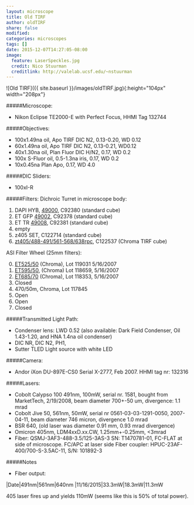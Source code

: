 ```yaml
---
layout: microscope 
title: Old TIRF
author: oldTIRF
share: false
modified:
categories: microscopes
tags: []
date: 2015-12-07T14:27:05-08:00
image:
  feature: LaserSpeckles.jpg
  credit: Nico Stuurman
  creditlink: http://valelab.ucsf.edu/~nstuurman
---
```

![Old TIRF]({{ site.baseurl }}/images/oldTIRF.jpg){:height="104px" width="208px"}

#####Microscope:
* Nikon Eclipse TE2000-E with Perfect Focus, HHMI Tag 132744

#####Objectives:
* 100x1.49na oil, Apo TIRF DIC N2, 0.13-0.20, WD 0.12
* 60x1.49na oil, Apo TIRF DIC N2, 0.13-0.21, WD0.12
* 40x1.30na oil,  Plan Fluor DIC H/N2, 0.17, WD 0.2
* 100x S-Fluor oil, 0.5-1.3na iris, 0.17, WD 0.2
* 10x0.45na Plan Apo, 0.17, WD 4.0

#####DIC Sliders:
* 100xI-R

#####Filters:
Dichroic Turret in microscope body:  

1. DAPI HYB, [49000](https://www.chroma.com/products/sets/49000-et-dapi), C92380 (standard cube)
2. ET GFP [49002](https://www.chroma.com/products/sets/49002-et-egfp-fitc-cy2), C92378 (standard cube)
3. ET TR [49008](https://www.chroma.com/products/sets/49008-et-mcherry-texas-red), C92381 (standard cube)
4. empty
5. z405 SET, C122714 (standard cube)
6. [zt405/488-491/561-568/638rpc](https://www.chroma.com/products/parts/zt405-488-561-640rpc), C122537 (Chroma TIRF cube)

ASI Filter Wheel (25mm filters):  

0. [ET525/50](https://www.chroma.com/products/parts/et525-50m) (Chroma), Lot 119031 5/16/2007
1. [ET595/50](https://www.chroma.com/products/parts/et595-50m), (Chroma) Lot 118659, 5/16/2007
2. [ET685/70]() (Chroma), Lot 118353, 5/16/2007
3. Closed
4. 470/50m, Chroma, Lot 117845
5. Open
6. Open
7. Closed

#####Transmitted Light Path:
* Condenser lens: LWD 0.52 (also available: Dark Field Condenser, Oil 1.43-1.20, and HNA 1.4na oil condenser)
* DIC NR, DIC N2, PH1,
* Sutter TLED Light source with white LED

#####Camera:
* Andor iXon DU-897E-CS0 Serial X-2777, Feb 2007.  HHMI tag nr: 132316

#####Lasers:
* Cobolt Calypso 100 491nm, 100mW, serial nr. 1581, bought from MarketTech, 2/19/2008, beam diameter 700+-50 um, divergence: 1.1 mrad
* Cobolt Jive 50, 561nm, 50mW, serial nr 0561-03-03-1291-0050, 2007-04-11, beam diameter 746 micron, divergence 1.0 mrad
* BSR 640,  (old laser was diameter 0.91 mm, 0.93 mrad divergence)
* Omicron 405nm, LDM4xxD.xx.CW, 1.25mm+-0.25mm, <3mrad
* Fiber: QSMJ-3AF3-488-3.5/125-3AS-3
   SN: T1470781-01, FC-FLAT at side of microscope.  FC/APC at laser side
   Fiber coupler: HPUC-23AF-400/700-S-3.5AC-11, S/N: 101892-3

#####Notes
* Fiber output:

|Date|491nm|561nm|640nm
|11/16/2015|33.3mW|18.3mW|11.3mW

405 laser fires up and yields 110mW (seems like this is 50% of total power). 




